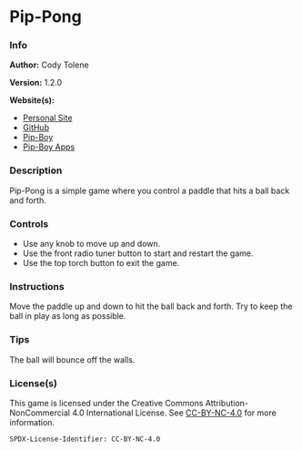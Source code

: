 # Pip-Pong

### Info

**Author:** Cody Tolene

**Version:** 1.2.0

**Website(s):**

- [Personal Site](https://www.CodyTolene.com)
- [GitHub](https://github.com/CodyTolene)
- [Pip-Boy](https://www.Pip-Boy.com)
- [Pip-Boy Apps](https://github.com/CodyTolene/pip-apps)

### Description

Pip-Pong is a simple game where you control a paddle that hits a ball back and forth.

### Controls

- Use any knob to move up and down.
- Use the front radio tuner button to start and restart the game.
- Use the top torch button to exit the game.

### Instructions

Move the paddle up and down to hit the ball back and forth. Try to keep the ball in play as long as possible.

### Tips

The ball will bounce off the walls.

### License(s)

This game is licensed under the Creative Commons Attribution-NonCommercial 4.0 International License. See [CC-BY-NC-4.0](https://creativecommons.org/licenses/by-nc/4.0/) for more information.

`SPDX-License-Identifier: CC-BY-NC-4.0`
